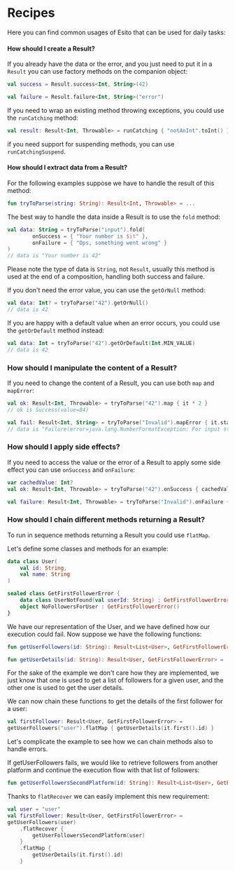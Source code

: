 # Recipes

Here you can find common usages of Esito that can be used for daily tasks:

#### How should I create a Result?

If you already have the data or the error, and you just need to put it in a `Result` you can use factory methods on the companion object:

```kotlin
val success = Result.success<Int, String>(42)

val failure = Result.failure<Int, String>("error")

```

If you need to wrap an existing method throwing exceptions, you could use the `runCatching` method:

```kotlin
val result: Result<Int, Throwable> = runCatching { "notAnInt".toInt() }
```

if you need support for suspending methods, you can use `runCatchingSuspend`.


#### How should I extract data from a Result?

For the following examples suppose we have to handle the result of this method:

```kotlin
fun tryToParse(string: String): Result<Int, Throwable> = ...
```

The best way to handle the data inside a Result is to use the `fold` method:

```kotlin
val data: String = tryToParse("input").fold(
        onSuccess = { "Your number is $it" },
        onFailure = { "Ops, something went wrong" }
)
// data is "Your number is 42"
```

Please note the type of data is `String`, not `Result`, usually this method is used at the end of a composition, handling both success and failure.

If you don't need the error value, you can use the `getOrNull` method:

```kotlin
val data: Int? = tryToParse("42").getOrNull()
// data is 42
```

If you are happy with a default value when an error occurs, you could use the `getOrDefault` method instead:

```kotlin
val data: Int = tryToParse("42").getOrDefault(Int.MIN_VALUE)
// data is 42
```

### How should I manipulate the content of a Result?

If you need to change the content of a Result, you can use both `map` and `mapError`:

```kotlin
val ok: Result<Int, Throwable> = tryToParse("42").map { it * 2 }
// ok is Success(value=84)

val fail: Result<Int, String> = tryToParse("Invalid").mapError { it.stackTraceToString() }
// data is "Failure(error=java.lang.NumberFormatException: For input string: "Invalid" ...."
```

### How should I apply side effects?

If you need to access the value or the error of a Result to apply some side effect you can use `onSuccess` and `onFailure`:

```kotlin
var cachedValue: Int?
val ok: Result<Int, Throwable> = tryToParse("42").onSuccess { cachedValue = it }

val failure: Result<Int, Throwable> = tryToParse("Invalid").onFailure { Log.d(it) }
```

### How should I chain different methods returning a Result?

To run in sequence methods returning a Result you could use `flatMap`.

Let's define some classes and methods for an example:

```kotlin
data class User(
    val id: String,
    val name: String
)
```

```kotlin
sealed class GetFirstFollowerError {
    data class UserNotFound(val userId: String) : GetFirstFollowerError()
    object NoFollowersForUser : GetFirstFollowerError()
}
```

We have our representation of the User, and we have defined how our execution could fail. Now suppose we have the following functions:

```kotlin
fun getUserFollowers(id: String): Result<List<User>, GetFirstFollowerError> = ...

fun getUserDetails(id: String): Result<User, GetFirstFollowerError> = ...
```

For the sake of the example we don't care how they are implemented, we just know that one is used to get a list of followers for a given user, and the other one is used to get the user details.

We can now chain these functions to get the details of the first follower for a user:

```kotlin
val firstFollower: Result<User, GetFirstFollowerError> =
getUserFollowers("user").flatMap { getUserDetails(it.first().id) }
```

Let's complicate the example to see how we can chain methods also to handle errors.

If getUserFollowers fails, we would like to retrieve followers from another platform and continue the execution flow with that list of followers:

```kotlin
fun getUserFollowersSecondPlatform(id: String): Result<List<User>, GetFirstFollowerError> = ...
```

Thanks to `flatRecover` we can easily implement this new requirement:

```kotlin
val user = "user"
val firstFollower: Result<User, GetFirstFollowerError> =
getUserFollowers(user)
	.flatRecover {
		getUserFollowersSecondPlatform(user)
	}
	.flatMap {
		getUserDetails(it.first().id)
	}
```
